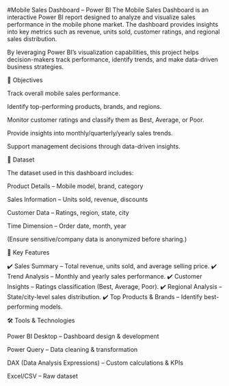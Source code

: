 #Mobile Sales Dashboard – Power BI
The Mobile Sales Dashboard is an interactive Power BI report designed to analyze and visualize sales performance in the mobile phone market. The dashboard provides insights into key metrics such as revenue, units sold, customer ratings, and regional sales distribution.

By leveraging Power BI’s visualization capabilities, this project helps decision-makers track performance, identify trends, and make data-driven business strategies.

🎯 Objectives

Track overall mobile sales performance.

Identify top-performing products, brands, and regions.

Monitor customer ratings and classify them as Best, Average, or Poor.

Provide insights into monthly/quarterly/yearly sales trends.

Support management decisions through data-driven insights.

📂 Dataset

The dataset used in this dashboard includes:

Product Details – Mobile model, brand, category

Sales Information – Units sold, revenue, discounts

Customer Data – Ratings, region, state, city

Time Dimension – Order date, month, year

(Ensure sensitive/company data is anonymized before sharing.)

📌 Key Features

✔️ Sales Summary – Total revenue, units sold, and average selling price.
✔️ Trend Analysis – Monthly and yearly sales performance.
✔️ Customer Insights – Ratings classification (Best, Average, Poor).
✔️ Regional Analysis – State/city-level sales distribution.
✔️ Top Products & Brands – Identify best-performing models.

🛠️ Tools & Technologies

Power BI Desktop – Dashboard design & development

Power Query – Data cleaning & transformation

DAX (Data Analysis Expressions) – Custom calculations & KPIs

Excel/CSV – Raw dataset
